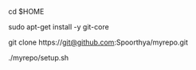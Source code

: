cd $HOME

sudo apt-get install -y git-core

git clone https://git@github.com:Spoorthya/myrepo.git

./myrepo/setup.sh  
